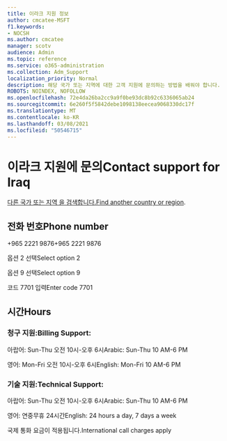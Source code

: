 ```yaml
---
title: 이라크 지원 정보
author: cmcatee-MSFT
f1.keywords:
- NOCSH
ms.author: cmcatee
manager: scotv
audience: Admin
ms.topic: reference
ms.service: o365-administration
ms.collection: Adm_Support
localization_priority: Normal
description: 해당 국가 또는 지역에 대한 고객 지원에 문의하는 방법을 배워야 합니다.
ROBOTS: NOINDEX, NOFOLLOW
ms.openlocfilehash: 72e4da26ba2cc9a9f0be93dc8b92c6336065ab24
ms.sourcegitcommit: 6e260f5f5842debe1098138eecea9068330dc17f
ms.translationtype: MT
ms.contentlocale: ko-KR
ms.lasthandoff: 03/08/2021
ms.locfileid: "50546715"
---
```

# <a name="contact-support-for-iraq"></a><span data-ttu-id="7990b-103">이라크 지원에 문의</span><span class="sxs-lookup"><span data-stu-id="7990b-103">Contact support for Iraq</span></span>

<span data-ttu-id="7990b-104">[다른 국가 또는 지역 을 검색합니다.](../contact-support-for-business-products.md)</span><span class="sxs-lookup"><span data-stu-id="7990b-104">[Find another country or region](../contact-support-for-business-products.md).</span></span>

## <a name="phone-number"></a><span data-ttu-id="7990b-105">전화 번호</span><span class="sxs-lookup"><span data-stu-id="7990b-105">Phone number</span></span>
<span data-ttu-id="7990b-106">+965 2221 9876</span><span class="sxs-lookup"><span data-stu-id="7990b-106">+965 2221 9876</span></span>

<span data-ttu-id="7990b-107">옵션 2 선택</span><span class="sxs-lookup"><span data-stu-id="7990b-107">Select option 2</span></span>

<span data-ttu-id="7990b-108">옵션 9 선택</span><span class="sxs-lookup"><span data-stu-id="7990b-108">Select option 9</span></span>

<span data-ttu-id="7990b-109">코드 7701 입력</span><span class="sxs-lookup"><span data-stu-id="7990b-109">Enter code 7701</span></span>

## <a name="hours"></a><span data-ttu-id="7990b-110">시간</span><span class="sxs-lookup"><span data-stu-id="7990b-110">Hours</span></span>
### <a name="billing-support"></a><span data-ttu-id="7990b-111">청구 지원:</span><span class="sxs-lookup"><span data-stu-id="7990b-111">Billing Support:</span></span>

<span data-ttu-id="7990b-112">아랍어: Sun-Thu 오전 10시-오후 6시</span><span class="sxs-lookup"><span data-stu-id="7990b-112">Arabic: Sun-Thu 10 AM-6 PM</span></span>

<span data-ttu-id="7990b-113">영어: Mon-Fri 오전 10시-오후 6시</span><span class="sxs-lookup"><span data-stu-id="7990b-113">English: Mon-Fri 10 AM-6 PM</span></span>

### <a name="technical-support"></a><span data-ttu-id="7990b-114">기술 지원:</span><span class="sxs-lookup"><span data-stu-id="7990b-114">Technical Support:</span></span>

<span data-ttu-id="7990b-115">아랍어: Sun-Thu 오전 10시-오후 6시</span><span class="sxs-lookup"><span data-stu-id="7990b-115">Arabic: Sun-Thu 10 AM-6 PM</span></span>

<span data-ttu-id="7990b-116">영어: 연중무휴 24시간</span><span class="sxs-lookup"><span data-stu-id="7990b-116">English: 24 hours a day, 7 days a week</span></span>

<span data-ttu-id="7990b-117">국제 통화 요금이 적용됩니다.</span><span class="sxs-lookup"><span data-stu-id="7990b-117">International call charges apply</span></span>
